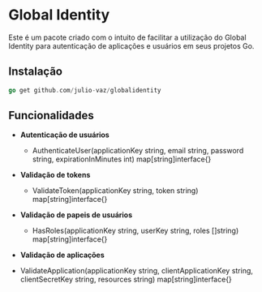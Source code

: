 # Global Identity
 Este é um pacote criado com o intuito de facilitar a utilização do Global Identity para autenticação de aplicações e usuários em seus projetos Go.

## Instalação

```go
go get github.com/julio-vaz/globalidentity
```

## Funcionalidades

 - **Autenticação de usuários**
   - AuthenticateUser(applicationKey string, email string, password string, expirationInMinutes int) map[string]interface{}

 - **Validação de tokens**
   - ValidateToken(applicationKey string, token string) map[string]interface{}

 - **Validação de papeis de usuários**
   - HasRoles(applicationKey string, userKey string, roles []string) map[string]interface{}

 - **Validação de aplicações**
  - ValidateApplication(applicationKey string, clientApplicationKey string, clientSecretKey string, resources string) map[string]interface{}

